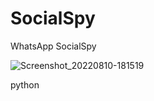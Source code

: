 # SocialSpy
WhatsApp SocialSpy

![Screenshot_20220810-181519](https://user-images.githubusercontent.com/110607072/183888248-c259cb90-9be6-46b3-80bf-386d750ef8dd.jpg)

python 
